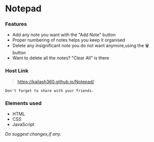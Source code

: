 # Notepad

### Features
- Add any note you want with the "Add Note" button
- Proper numbering of notes helps you keep it organised
- Delete any insignificant note you do not want anymore,using the 🗑️ button
- Want to delete all the notes? "Clear All" is there

### Host Link
> https://kailash360.github.io/Notepad/

```
Don't forget to share with your friends.
```

### Elements used
- HTML
- CSS
- JavaScript

_Do suggest changes,if any._
